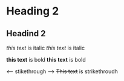 # Heading 2
## Headind 2

<!-- italics -->
*this text* is italic
*this text* is italic


<!-- string -->
**this text** is bold
__this text__ is bold

<-- stikethrough -->
~~This text~~ is strikethroudh